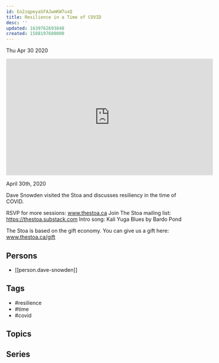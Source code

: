 ```yaml
---
id: Eo2zqpeyaSFAJwmKW7uxQ
title: Resilience in a Time of COVID
desc: ''
updated: 1639762693848
created: 1588197600000
---
```





Thu Apr 30 2020

<iframe width="560" height="315" src="https://www.youtube.com/embed/SaRTLRz-OGU" title="Resilience in a Time of COVID w/ Dave Snowden" frameborder="0" allow="accelerometer; autoplay; clipboard-write; encrypted-media; gyroscope; picture-in-picture" allowfullscreen ></iframe>

April 30th, 2020

Dave Snowden visited the Stoa and discusses resiliency in the time of COVID.

RSVP for more sessions: www.thestoa.ca
Join The Stoa mailing list: https://thestoa.substack.com
Intro song: Kali Yuga Blues by Bardo Pond

The Stoa is based on the gift economy. You can give us a gift here: www.thestoa.ca/gift

## Persons

- [[person.dave-snowden]]

## Tags

- #resilience
- #time
- #covid

## Topics



## Series



